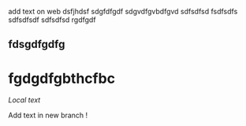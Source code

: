 add text on web
dsfjhdsf
sdgfdfgdf
sdgvdfgvbdfgvd
sdfsdfsd
fsdfsdfs
sdfsdfsdf
sdfsdfsd
rgdfgdf
## fdsgdfgdfg
# fgdgdfgbthcfbc

*Local text*

Add text in new branch !